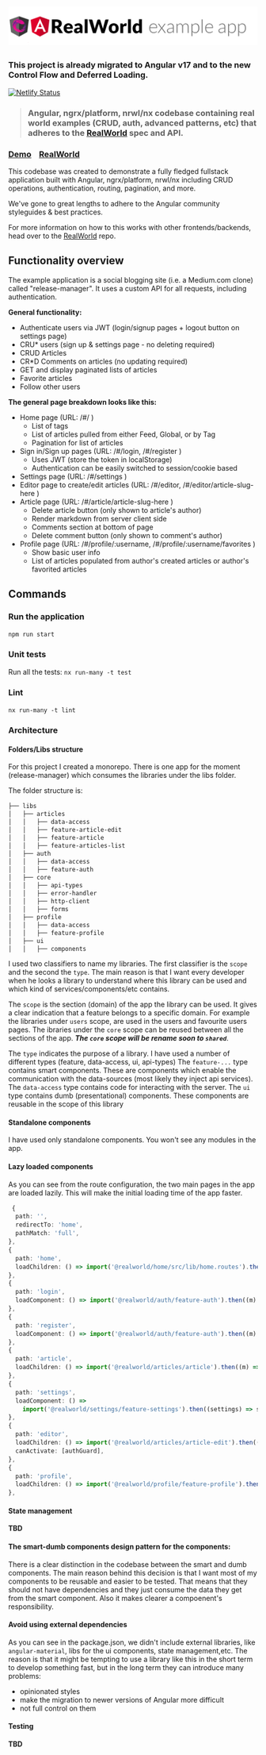 # ![RealWorld Example App](logo.png)

### This project is already migrated to Angular v17 and to the new Control Flow and Deferred Loading.

[![Netlify Status](https://api.netlify.com/api/v1/badges/b9997c1f-ca8f-456e-aaf6-016ce13c353e/deploy-status)](https://app.netlify.com/sites/angular-ngrx-nx/deploys)

> ### Angular, ngrx/platform, nrwl/nx codebase containing real world examples (CRUD, auth, advanced patterns, etc) that adheres to the [RealWorld](https://github.com/gothinkster/realworld) spec and API.

### [Demo](https://angular-ngrx-nx.netlify.app)&nbsp;&nbsp;&nbsp;&nbsp;[RealWorld](https://github.com/gothinkster/realworld)

This codebase was created to demonstrate a fully fledged fullstack application built with Angular, ngrx/platform, nrwl/nx including CRUD operations, authentication, routing, pagination, and more.

We've gone to great lengths to adhere to the Angular community styleguides & best practices.

For more information on how to this works with other frontends/backends, head over to the [RealWorld](https://github.com/gothinkster/realworld) repo.

## Functionality overview

The example application is a social blogging site (i.e. a Medium.com clone) called "release-manager". It uses a custom API for all requests, including authentication.

**General functionality:**

- Authenticate users via JWT (login/signup pages + logout button on settings page)
- CRU\* users (sign up & settings page - no deleting required)
- CRUD Articles
- CR\*D Comments on articles (no updating required)
- GET and display paginated lists of articles
- Favorite articles
- Follow other users

**The general page breakdown looks like this:**

- Home page (URL: /#/ )
  - List of tags
  - List of articles pulled from either Feed, Global, or by Tag
  - Pagination for list of articles
- Sign in/Sign up pages (URL: /#/login, /#/register )
  - Uses JWT (store the token in localStorage)
  - Authentication can be easily switched to session/cookie based
- Settings page (URL: /#/settings )
- Editor page to create/edit articles (URL: /#/editor, /#/editor/article-slug-here )
- Article page (URL: /#/article/article-slug-here )
  - Delete article button (only shown to article's author)
  - Render markdown from server client side
  - Comments section at bottom of page
  - Delete comment button (only shown to comment's author)
- Profile page (URL: /#/profile/:username, /#/profile/:username/favorites )
  - Show basic user info
  - List of articles populated from author's created articles or author's favorited articles

## Commands

### Run the application

`npm run start`

### Unit tests

Run all the tests: `nx run-many -t test`

### Lint

`nx run-many -t lint`

### Architecture

#### Folders/Libs structure

For this project I created a monorepo. There is one app for the moment (release-manager) which consumes the libraries under the libs folder.

The folder structure is:

```
├── libs
│   ├── articles
│   │   ├── data-access
│   │   ├── feature-article-edit
│   │   ├── feature-article
│   │   ├── feature-articles-list
│   ├── auth
│   │   ├── data-access
│   │   ├── feature-auth
│   ├── core
│   │   ├── api-types
│   │   ├── error-handler
│   │   ├── http-client
│   │   ├── forms
│   ├── profile
│   │   ├── data-access
│   │   ├── feature-profile
│   ├── ui
│   │   ├── components
```

I used two classifiers to name my libraries. The first classifier is the `scope` and the second the `type`. The main reason is that I want every developer when he looks a library to understand where this library can be used and which kind of services/components/etc contains.

The `scope` is the section (domain) of the app the library can be used. It gives a clear indication that a feature belongs to a specific domain. For example the libraries under `users` scope, are used in the users and favourite users pages. The ibraries under the `core` scope can be reused between all the sections of the app. **_The `core` scope will be rename soon to `shared`_**.

The `type` indicates the purpose of a library. I have used a number of different types (feature, data-access, ui, api-types) The `feature-...` type contains smart components. These are components which enable the communication with the data-sources (most likely they inject api services). The `data-access` type contains code for interacting with the server. The `ui` type contains dumb (presentational) components. These components are reusable in the scope of this library

#### Standalone components

I have used only standalone components. You won't see any modules in the app.

#### Lazy loaded components

As you can see from the route configuration, the two main pages in the app are loaded lazily. This will make the initial loading time of the app faster.

```ts
 {
  path: '',
  redirectTo: 'home',
  pathMatch: 'full',
},
{
  path: 'home',
  loadChildren: () => import('@realworld/home/src/lib/home.routes').then((home) => home.HOME_ROUTES),
},
{
  path: 'login',
  loadComponent: () => import('@realworld/auth/feature-auth').then((m) => m.LoginComponent),
},
{
  path: 'register',
  loadComponent: () => import('@realworld/auth/feature-auth').then((m) => m.RegisterComponent),
},
{
  path: 'article',
  loadChildren: () => import('@realworld/articles/article').then((m) => m.ARTICLE_ROUTES),
},
{
  path: 'settings',
  loadComponent: () =>
    import('@realworld/settings/feature-settings').then((settings) => settings.SettingsComponent),
},
{
  path: 'editor',
  loadChildren: () => import('@realworld/articles/article-edit').then((article) => article.ARTICLE_EDIT_ROUTES),
  canActivate: [authGuard],
},
{
  path: 'profile',
  loadChildren: () => import('@realworld/profile/feature-profile').then((profile) => profile.PROFILE_ROUTES),
},
```

#### State management

**TBD**

#### The smart-dumb components design pattern for the components:

There is a clear distinction in the codebase between the smart and dumb components. The main reason behind this decision is that I want most of my components to be reusable and easier to be tested. That means that they should not have dependencies and they just consume the data they get from the smart component. Also it makes clearer a compoenent's responsibility.

#### Avoid using external dependencies

As you can see in the package.json, we didn't include external libraries, like `angular-material`, libs for the ui components, state management,etc. The reason is that it might be tempting to use a library like this in the short term to develop something fast, but in the long term they can introduce many problems:

- opinionated styles
- make the migration to newer versions of Angular more difficult
- not full control on them

#### Testing

**TBD**
